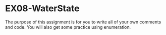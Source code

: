 # EX08-WaterState
The purpose of this assignment is for you to write all of your own comments and code. You will also get some practice using enumeration. 
